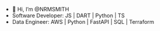 - 👋 Hi, I’m @NRMSMITH
- Software Developer: JS | DART | Python | TS 
- Data Engineer: AWS | Python | FastAPI | SQL | Terraform

<!---
NRMSMITH/NRMSMITH is a ✨ special ✨ repository because its `README.md` (this file) appears on your GitHub profile.
You can click the Preview link to take a look at your changes.
--->
